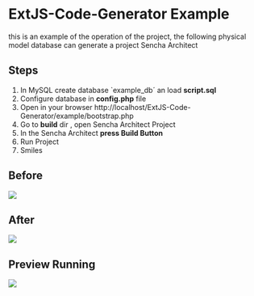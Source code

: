 ExtJS-Code-Generator Example
====================

this is an example of the operation of the project, the following physical model database can generate a project Sencha Architect
	
Steps
--------------------------------------
1. In MySQL create database `example_db´ an load **script.sql**
2. Configure database in **config.php** file
3. Open in your browser http://localhost/ExtJS-Code-Generator/example/bootstrap.php
4. Go to **build** dir , open Sencha Architect Project
5. In the Sencha Architect **press Build Button** 
7. Run Project
8. Smiles


Before
--------------------------------------
![](https://raw.github.com/EstebanFuentealba/ExtJS-Code-Generator/master/example/images/image_physical_diagram.png)

After
--------------------------------------
![](https://raw.github.com/EstebanFuentealba/ExtJS-Code-Generator/master/example/images/extjs-generator-project.png)

Preview Running
--------------------------------------
![](https://raw.github.com/EstebanFuentealba/ExtJS-Code-Generator/master/example/images/extjs_code_creator_example.png)